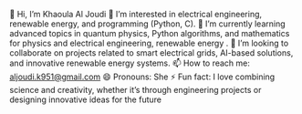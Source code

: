 👋 Hi, I’m Khaoula Al Joudi
👀 I’m interested in electrical engineering, renewable energy, and programming (Python, C).
🌱 I’m currently learning advanced topics in quantum physics, Python algorithms, and mathematics for physics and electrical engineering, renewable energy .
💞️ I’m looking to collaborate on projects related to smart electrical grids, AI-based solutions, and innovative renewable energy systems.
📫 How to reach me: aljoudi.k951@gmail.com 
😄 Pronouns: She
⚡ Fun fact: I love combining science and creativity, whether it’s through engineering projects or designing innovative ideas for the future
